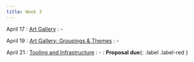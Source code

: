 ```yaml
---
title: Week 3 
---
```


April 17
: [Art Gallery](#)
  : -


April 19
: [Art Gallery: Groupings & Themes](#)
  : -

April 21
: [Tooling and Infrastructure](#)
  : -
   : **Proposal due**{: .label .label-red }